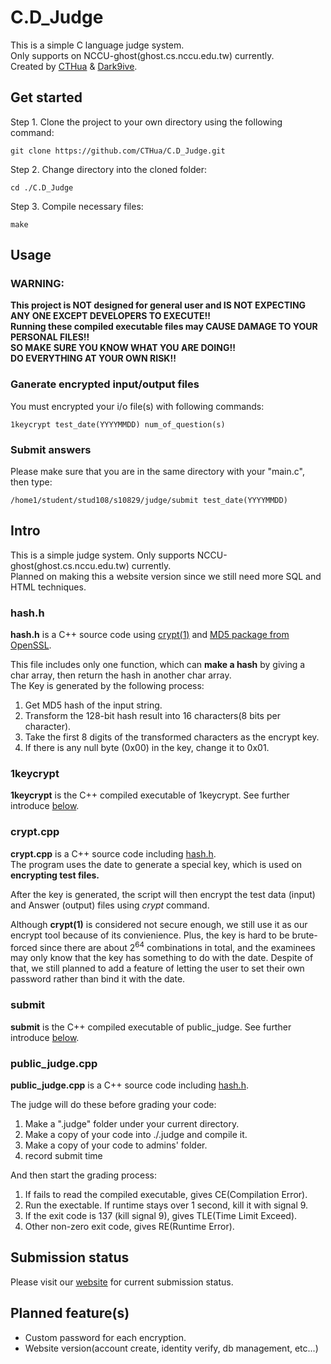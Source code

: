 # C.D\_Judge

This is a simple C language judge system.  
Only supports on NCCU-ghost(ghost.cs.nccu.edu.tw) currently.  
Created by [CTHua](https://github.com/CTHua) & [Dark9ive](https://github.com/dark9ive).  

## Get started

Step 1. Clone the project to your own directory using the following command:

```
git clone https://github.com/CTHua/C.D_Judge.git
```

Step 2. Change directory into the cloned folder:

```
cd ./C.D_Judge
```

Step 3. Compile necessary files:

```
make
```

## Usage

### WARNING:   

__This project is NOT designed for general user and IS NOT EXPECTING ANY ONE EXCEPT DEVELOPERS TO EXECUTE!!__  
__Running these compiled executable files may CAUSE DAMAGE TO YOUR PERSONAL FILES!!__  
__SO MAKE SURE YOU KNOW WHAT YOU ARE DOING!!__  
__DO EVERYTHING AT YOUR OWN RISK!!__  

### Ganerate encrypted input/output files

You must encrypted your i/o file(s) with following commands:  

```
1keycrypt test_date(YYYYMMDD) num_of_question(s)
```

### Submit answers

Please make sure that you are in the same directory with your "main.c", then type:

```
/home1/student/stud108/s10829/judge/submit test_date(YYYYMMDD)
```

## Intro

This is a simple judge system. Only supports NCCU-ghost(ghost.cs.nccu.edu.tw) currently.  
Planned on making this a website version since we still need more SQL and HTML techniques.  

###	hash.h

__hash.h__ is a C++ source code using [crypt(1)](https://docs.oracle.com/cd/E19253-01/816-5165/crypt-1/index.html) and [MD5 package from OpenSSL](https://www.openssl.org/docs/man1.1.0/man3/MD5_Init.html).  

This file includes only one function, which can __make a hash__ by giving a char array, then return the hash in another char array.  
The Key is generated by the following process:

1. Get MD5 hash of the input string.  
2. Transform the 128-bit hash result into 16 characters(8 bits per character).  
3. Take the first 8 digits of the transformed characters as the encrypt key.  
4. If there is any null byte (0x00) in the key, change it to 0x01.  

### 1keycrypt
  
__1keycrypt__ is the C++ compiled executable of 1keycrypt. See further introduce [below](https://github.com/CTHua/C.D_Judge#cryptcpp).  

### crypt.cpp

__crypt.cpp__ is a C++ source code including [hash.h](https://github.com/CTHua/C.D_Judge#hashh).  
The program uses the date to generate a special key, which is used on __encrypting test files.__  

After the key is generated, the script will then encrypt the test data (input) and Answer (output) files using _crypt_ command.  
  
Although __crypt(1)__ is considered not secure enough, we still use it as our encrypt tool because of its convienience. Plus, the key is hard to be brute-forced since there are about 2<sup>64</sup> combinations in total, and the examinees may only know that the key has something to do with the date. Despite of that, we still planned to add a feature of letting the user to set their own password rather than bind it with the date.  

### submit

__submit__ is the C++ compiled executable of public\_judge. See further introduce [below](https://github.com/CTHua/C.D_Judge#public_judgecpp).

### public\_judge.cpp

__public\_judge.cpp__ is a C++ source code including [hash.h](https://github.com/CTHua/C.D_Judge#hashh).  
  
The judge will do these before grading your code:  

1. Make a ".judge" folder under your current directory.
2. Make a copy of your code into ./.judge and compile it.
3. Make a copy of your code to admins' folder.
4. record submit time

And then start the grading process:  

1. If fails to read the compiled executable, gives CE(Compilation Error).
2. Run the exectable. If runtime stays over 1 second, kill it with signal 9.
3. If the exit code is 137 (kill signal 9), gives TLE(Time Limit Exceed).
4. Other non-zero exit code, gives RE(Runtime Error).

## Submission status

Please visit our [website](http://www.cs.nccu.edu.tw/~s10829/index.html) for current submission status.

## Planned feature(s)

 - Custom password for each encryption.
 - Website version(account create, identity verify, db management, etc...)
